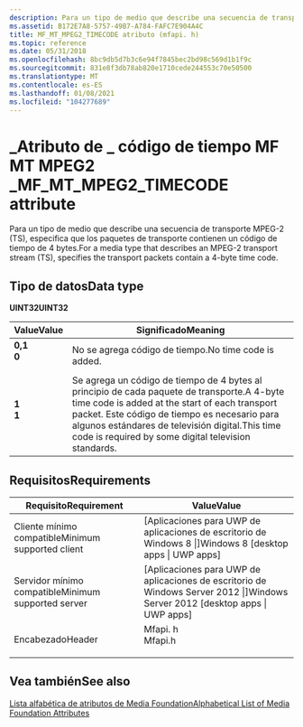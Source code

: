 ```yaml
---
description: Para un tipo de medio que describe una secuencia de transporte MPEG-2 (TS), especifica que los paquetes de transporte contienen un código de tiempo de 4 bytes.
ms.assetid: B172E7A8-5757-49B7-A784-FAFC7E904A4C
title: MF_MT_MPEG2_TIMECODE atributo (mfapi. h)
ms.topic: reference
ms.date: 05/31/2018
ms.openlocfilehash: 8bc9db5d7b3c6e94f7845bec2bd98c569d1b1f9c
ms.sourcegitcommit: 831e8f3db78ab820e1710cede244553c70e50500
ms.translationtype: MT
ms.contentlocale: es-ES
ms.lasthandoff: 01/08/2021
ms.locfileid: "104277689"
---
```

# <a name="mf_mt_mpeg2_timecode-attribute"></a><span data-ttu-id="671b5-103">\_Atributo de \_ código de tiempo MF MT MPEG2 \_</span><span class="sxs-lookup"><span data-stu-id="671b5-103">MF\_MT\_MPEG2\_TIMECODE attribute</span></span>

<span data-ttu-id="671b5-104">Para un tipo de medio que describe una secuencia de transporte MPEG-2 (TS), especifica que los paquetes de transporte contienen un código de tiempo de 4 bytes.</span><span class="sxs-lookup"><span data-stu-id="671b5-104">For a media type that describes an MPEG-2 transport stream (TS), specifies the transport packets contain a 4-byte time code.</span></span>

## <a name="data-type"></a><span data-ttu-id="671b5-105">Tipo de datos</span><span class="sxs-lookup"><span data-stu-id="671b5-105">Data type</span></span>

<span data-ttu-id="671b5-106">**UINT32**</span><span class="sxs-lookup"><span data-stu-id="671b5-106">**UINT32**</span></span>



| <span data-ttu-id="671b5-107">Value</span><span class="sxs-lookup"><span data-stu-id="671b5-107">Value</span></span>                                                                                                | <span data-ttu-id="671b5-108">Significado</span><span class="sxs-lookup"><span data-stu-id="671b5-108">Meaning</span></span>                                                                                                                                        |
|------------------------------------------------------------------------------------------------------|------------------------------------------------------------------------------------------------------------------------------------------------|
| <span id="0"></span><dl> <span data-ttu-id="671b5-109"><dt>**0,1**</dt></span><span class="sxs-lookup"><span data-stu-id="671b5-109"><dt>**0**</dt></span></span> </dl> | <span data-ttu-id="671b5-110">No se agrega código de tiempo.</span><span class="sxs-lookup"><span data-stu-id="671b5-110">No time code is added.</span></span><br/>                                                                                                              |
| <span id="1"></span><dl> <span data-ttu-id="671b5-111"><dt>**1**</dt></span><span class="sxs-lookup"><span data-stu-id="671b5-111"><dt>**1**</dt></span></span> </dl> | <span data-ttu-id="671b5-112">Se agrega un código de tiempo de 4 bytes al principio de cada paquete de transporte.</span><span class="sxs-lookup"><span data-stu-id="671b5-112">A 4-byte time code is added at the start of each transport packet.</span></span> <span data-ttu-id="671b5-113">Este código de tiempo es necesario para algunos estándares de televisión digital.</span><span class="sxs-lookup"><span data-stu-id="671b5-113">This time code is required by some digital television standards.</span></span><br/> |



 

## <a name="requirements"></a><span data-ttu-id="671b5-114">Requisitos</span><span class="sxs-lookup"><span data-stu-id="671b5-114">Requirements</span></span>



| <span data-ttu-id="671b5-115">Requisito</span><span class="sxs-lookup"><span data-stu-id="671b5-115">Requirement</span></span> | <span data-ttu-id="671b5-116">Value</span><span class="sxs-lookup"><span data-stu-id="671b5-116">Value</span></span> |
|-------------------------------------|------------------------------------------------------------------------------------|
| <span data-ttu-id="671b5-117">Cliente mínimo compatible</span><span class="sxs-lookup"><span data-stu-id="671b5-117">Minimum supported client</span></span><br/> | <span data-ttu-id="671b5-118">\[Aplicaciones para UWP de aplicaciones de escritorio de Windows 8 \|\]</span><span class="sxs-lookup"><span data-stu-id="671b5-118">Windows 8 \[desktop apps \| UWP apps\]</span></span><br/>                                  |
| <span data-ttu-id="671b5-119">Servidor mínimo compatible</span><span class="sxs-lookup"><span data-stu-id="671b5-119">Minimum supported server</span></span><br/> | <span data-ttu-id="671b5-120">\[Aplicaciones para UWP de aplicaciones de escritorio de Windows Server 2012 \|\]</span><span class="sxs-lookup"><span data-stu-id="671b5-120">Windows Server 2012 \[desktop apps \| UWP apps\]</span></span><br/>                        |
| <span data-ttu-id="671b5-121">Encabezado</span><span class="sxs-lookup"><span data-stu-id="671b5-121">Header</span></span><br/>                   | <dl> <span data-ttu-id="671b5-122"><dt>Mfapi. h</dt></span><span class="sxs-lookup"><span data-stu-id="671b5-122"><dt>Mfapi.h</dt></span></span> </dl> |



## <a name="see-also"></a><span data-ttu-id="671b5-123">Vea también</span><span class="sxs-lookup"><span data-stu-id="671b5-123">See also</span></span>

<dl> <dt>

[<span data-ttu-id="671b5-124">Lista alfabética de atributos de Media Foundation</span><span class="sxs-lookup"><span data-stu-id="671b5-124">Alphabetical List of Media Foundation Attributes</span></span>](alphabetical-list-of-media-foundation-attributes.md)
</dt> </dl>

 

 




